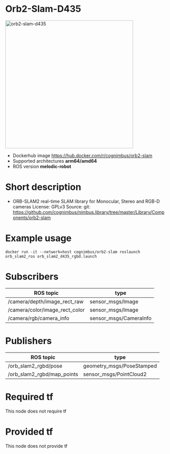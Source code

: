 # Orb2-Slam-D435

<img src="./orb2-slam-d435/nimbusc.gif" alt="orb2-slam-d435" width="400"/>

* Dockerhub image https://hub.docker.com/r/cognimbus/orb2-slam
* Supported architectures <b>arm64/amd64</b>
* ROS version <b>melodic-robot
</b>

# Short description
* ORB-SLAM2 real-time SLAM library for Monocular, Stereo and RGB-D cameras
License: GPLv3
Source: git: https://github.com/cognimbus/nimbus.library/tree/master/Library/Components/orb2-slam

# Example usage
```
docker run -it --network=host cognimbus/orb2-slam roslaunch orb_slam2_ros orb_slam2_d435_rgbd.launch
```

# Subscribers
ROS topic | type
--- | ---
/camera/depth/image_rect_raw | sensor_msgs/Image
/camera/color/image_rect_color | sensor_msgs/Image
/camera/rgb/camera_info | sensor_msgs/CameraInfo


# Publishers
ROS topic | type
--- | ---
/orb_slam2_rgbd/pose | geometry_msgs/PoseStamped
/orb_slam2_rgbd/map_points | sensor_msgs/PointCloud2


# Required tf
This node does not require tf


# Provided tf
This node does not provide tf


